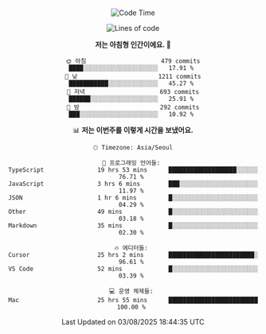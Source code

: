 <div align="center">

<br />

 <!--START_SECTION:waka-->
![Code Time](http://img.shields.io/badge/Code%20Time-4%2C957%20hrs%2034%20mins-blue)

![Lines of code](https://img.shields.io/badge/%EC%A0%80%EB%8A%94%20%EC%97%AC%ED%83%9C%EA%B9%8C%EC%A7%80%20-2.1%20million%20%EC%A4%84%EC%9D%98%20%EC%BD%94%EB%93%9C%EB%A5%BC%20%EC%9E%91%EC%84%B1%ED%96%88%EC%96%B4%EC%9A%94.-blue)

**저는 아침형 인간이에요. 🐤** 

```text
🌞 아침                     479 commits         ████░░░░░░░░░░░░░░░░░░░░░   17.91 % 
🌆 낮　                     1211 commits        ███████████░░░░░░░░░░░░░░   45.27 % 
🌃 저녁                     693 commits         ██████░░░░░░░░░░░░░░░░░░░   25.91 % 
🌙 밤　                     292 commits         ███░░░░░░░░░░░░░░░░░░░░░░   10.92 % 
```


📊 **저는 이번주를 이렇게 시간을 보냈어요.** 

```text
🕑︎ Timezone: Asia/Seoul

💬 프로그래밍 언어들: 
TypeScript               19 hrs 53 mins      ███████████████████░░░░░░   76.71 % 
JavaScript               3 hrs 6 mins        ███░░░░░░░░░░░░░░░░░░░░░░   11.97 % 
JSON                     1 hr 6 mins         █░░░░░░░░░░░░░░░░░░░░░░░░   04.29 % 
Other                    49 mins             █░░░░░░░░░░░░░░░░░░░░░░░░   03.18 % 
Markdown                 35 mins             █░░░░░░░░░░░░░░░░░░░░░░░░   02.30 % 

🔥 에디터들: 
Cursor                   25 hrs 2 mins       ████████████████████████░   96.61 % 
VS Code                  52 mins             █░░░░░░░░░░░░░░░░░░░░░░░░   03.39 % 

💻 운영 체제들: 
Mac                      25 hrs 55 mins      █████████████████████████   100.00 % 
```


 Last Updated on 03/08/2025 18:44:35 UTC
<!--END_SECTION:waka-->

</div>
